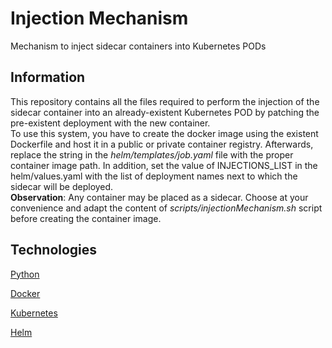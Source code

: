# Injection Mechanism
Mechanism to inject sidecar containers into Kubernetes PODs

## Information
This repository contains all the files required to perform the injection of the sidecar container into an already-existent Kubernetes POD by patching the pre-existent deployment with the new container. 
<br>
To use this system, you have to create the docker image using the existent Dockerfile and host it in a public or private container registry. Afterwards, replace the string _<path-to-container-registry>_ in the _helm/templates/job.yaml_ file with the proper container image path. 
<be>
In addition, set the value of INJECTIONS_LIST in the helm/values.yaml with the list of deployment names next to which the sidecar will be deployed. 
<br> 
**Observation**: Any container may be placed as a sidecar. Choose at your convenience and adapt the content of _scripts/injectionMechanism.sh_ script before creating the container image.

## Technologies
[Python](https://www.python.org/)

[Docker](https://www.docker.com/)

[Kubernetes](https://kubernetes.io/)

[Helm](https://helm.sh/)
